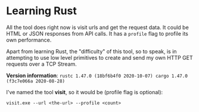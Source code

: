 # Learning Rust

All the tool does right now is visit urls and get the request data. It could be HTML or JSON responses from API calls.
It has a `profile` flag to profile its own performance.

Apart from learning Rust, the "difficulty" of this tool, so to speak, is in attempting to use low level primitives to create and send my own HTTP GET requests 
over a TCP Stream.


**Version information**:
`
rustc 1.47.0 (18bf6b4f0 2020-10-07)
cargo 1.47.0 (f3c7e066a 2020-08-28)
`

I've named the tool **visit**, so it  would be (profile flag is optional):

`visit.exe --url <the-url> --profile <count>`
